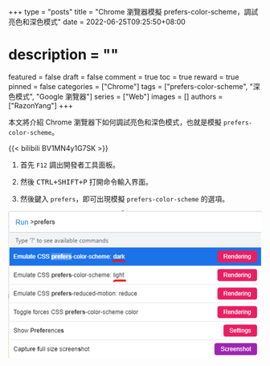+++
type = "posts"
title = "Chrome 瀏覽器模擬 prefers-color-scheme，調試亮色和深色模式"
date = 2022-06-25T09:25:50+08:00
# description = ""
featured = false
draft = false
comment = true
toc = true
reward = true
pinned = false
categories = ["Chrome"]
tags = ["prefers-color-scheme", "深色模式", "Google 瀏覽器"]
series = ["Web"]
images = []
authors = ["RazonYang"]
+++

本文將介紹 Chrome 瀏覽器下如何調試亮色和深色模式，也就是模擬 `prefers-color-scheme`。

<!--more-->

{{< bilibili BV1MN4y1G7SK >}}

1. 首先 `F12` 調出開發者工具面板。

1. 然後 <kbd><kbd>CTRL</kbd>+<kbd>SHIFT</kbd>+<kbd>P</kbd></kbd> 打開命令輸入界面。

1. 然後鍵入 `prefers`，即可出現模擬 `prefers-color-scheme` 的選項。

![模擬 prefers-color-scheme](command.png#center)
